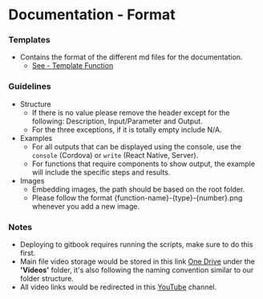 # Documentation - Format

### Templates

- Contains the format of the different md files for the documentation.
    - [See - Template Function](template/template-function.md)

### Guidelines

- Structure
    - If there is no value please remove the header except for the following: Description, Input/Parameter and Output. 
    - For the three exceptions, if it is totally empty include N/A.
- Examples
    - For all outputs that can be displayed using the console, use the `console` (Cordova) or `write` (React Native, Server). 
    - For functions that require components to show output, the example will include the specific steps and results.
- Images
    - Embedding images, the path should be based on the root folder.
    - Please follow the format {function-name}-{type}-{number}.png whenever you add a new image.

### Notes

- Deploying to gitbook requires running the scripts, make sure to do this first.
- Main file video storage would be stored in this link [One Drive][One Drive Link] under the **'Videos'** folder, it's also following the naming convention similar to our folder structure.
- All video links would be redirected in this [YouTube][YouTube Link] channel.

[One Drive Link]: <https://mscconsulting-my.sharepoint.com/:f:/g/personal/kevin_orangekloud_com/EqsSA77l559GshRRN1EyadkBlBX4OAXWBEfplMFyIRcsHQ>

[YouTube Link]: <https://www.youtube.com/channel/UCQGKn9kDzXdbVed8uPOzasQ>